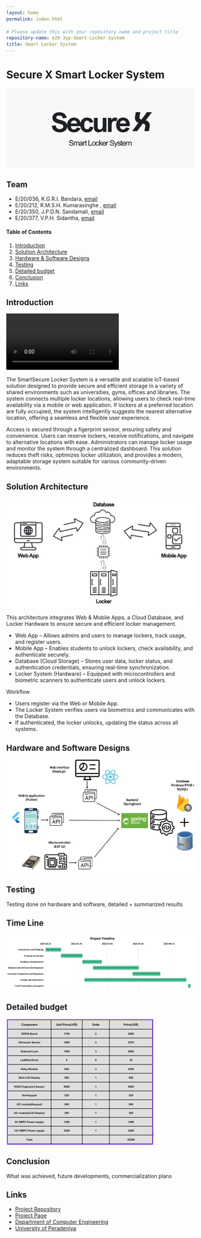 ```yaml
---
layout: home
permalink: index.html

# Please update this with your repository name and project title
repository-name: e20-3yp-Smart-Locker-System
title: Smart Locker System
---
```


[comment]: # "This is the standard layout for the project, but you can clean this and use your own template"

# Secure X Smart Locker System
<!-- -->
![Secure X Smart Locker System](images/logo.png)



## Team
-  E/20/036, K.G.R.I. Bandara, [email](mailto:e20036@eng.pdn.ac.lk)
-  E/20/212, R.M.S.H. Kumarasinghe , [email](mailto:e20212@eng.pdn.ac.lk)
-  E/20/350, J.P.D.N. Sandamali, [email](mailto:e20350@eng.pdn.ac.lk)
-  E/20/377, V.P.H. Sidantha, [email](mailto:e20377@eng.pdn.ac.lk)

<!-- Image (photo/drawing of the final hardware) should be here -->

<!-- This is a sample image, to show how to add images to your page. To learn more options, please refer [this](https://projects.ce.pdn.ac.lk/docs/faq/how-to-add-an-image/) -->

<!-- ![Sample Image](./images/sample.png) -->

#### Table of Contents
1. [Introduction](#introduction)
2. [Solution Architecture](#solution-architecture )
3. [Hardware & Software Designs](#hardware-and-software-designs)
4. [Testing](#testing)
5. [Detailed budget](#detailed-budget)
6. [Conclusion](#conclusion)
7. [Links](#links)

## Introduction
![Video Title](sdf.mp4)

The SmartSecure Locker System is a versatile and scalable IoT-based solution designed to provide secure and efficient storage in a variety of shared environments such as universities, gyms, offices and libraries. The system connects multiple locker locations, allowing users to check real-time availability via a mobile or web application. If lockers at a preferred location are fully occupied, the system intelligently suggests the nearest alternative location, offering a seamless and flexible user experience.

Access is secured through a figerprint sensor, ensuring safety and convenience. Users can reserve lockers, receive notifications, and navigate to alternative locations with ease. Administrators can manage locker usage and monitor the system through a centralized dashboard. This solution reduces theft risks, optimizes locker utilization, and provides a modern, adaptable storage system suitable for various community-driven environments.


## Solution Architecture

![High level diagram](images/HighLevelArchitecture.jpg)

This architecture integrates Web & Mobile Apps, a Cloud Database, and Locker Hardware to ensure secure and efficient locker management.

- Web App – Allows admins and users to manage lockers, track usage, and register users.
- Mobile App – Enables students to unlock lockers, check availability, and authenticate securely.
- Database (Cloud Storage) – Stores user data, locker status, and authentication credentials, ensuring real-time synchronization.
- Locker System (Hardware) – Equipped with microcontrollers and biometric scanners to authenticate users and unlock lockers.

Workflow

- Users register via the Web or Mobile App.
- The Locker System verifies users via biometrics and communicates with the Database.
- If authenticated, the locker unlocks, updating the status across all systems.

## Hardware and Software Designs

![Technology Stack](images/TechStack.jpg)

## Testing

Testing done on hardware and software, detailed + summarized results

## Time Line
![Timeline](images/Timeline.jpg)

## Detailed budget
<!-- -->
![Detailed budget](images/Budget1.png)


## Conclusion

What was achieved, future developments, commercialization plans

## Links

- [Project Repository](https://github.com/cepdnaclk/e20-3yp-Smart-Locker-System)
- [Project Page](https://cepdnaclk.github.io/e20-3yp-Smart-Locker-System/)
- [Department of Computer Engineering](http://www.ce.pdn.ac.lk/)
- [University of Peradeniya](https://eng.pdn.ac.lk/)

[//]: # (Please refer this to learn more about Markdown syntax)
[//]: # (https://github.com/adam-p/markdown-here/wiki/Markdown-Cheatsheet)
